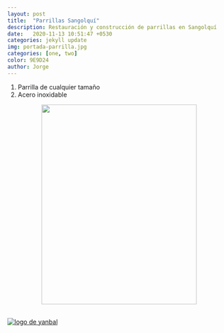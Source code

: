 ```yaml
---
layout: post
title:  "Parrillas Sangolquí"
description: Restauración y construcción de parrillas en Sangolquí   
date:   2020-11-13 10:51:47 +0530
categories: jekyll update
img: portada-parrilla.jpg
categories: [one, two]
color: 9E9D24
author: Jorge
---
```

1. Parrilla de cualquier tamaño
2. Acero inoxidable

<center>
<img src="https://github.com/Jorge-onofa/karna/blob/gh-pages/images/parrilla1.jpg?raw=true" width="350" height="450" />
</center>
<br>


[logo]: https://raw.githubusercontent.com/Betty-C/bef/gh-pages/assets/img/linkw.jpg
[dipensador]: https://api.whatsapp.com/send?phone=593999378989&text=%C2%A1Hola!%20Me%20interesa%20una%20parrilla "clic para abrir chat de whatsapp"
[![logo de yanbal][logo]][dipensador]

